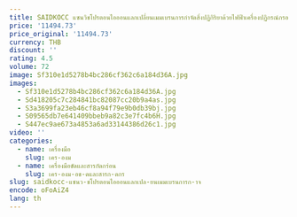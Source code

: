 ```yaml
---
title: SAIDKOCC แซนวิชโปรตอนไอออนแลกเปลี่ยนเมมเบรนการกําจัดสิ่งปฏิกิริยาด้วยไฟฟ้าเครื่องปฏิกรณ์กรอง
price: '11494.73'
price_original: '11494.73'
currency: THB
discount: ''
rating: 4.5
volume: 72
image: Sf310e1d5278b4bc286cf362c6a184d36A.jpg
images:
  - Sf310e1d5278b4bc286cf362c6a184d36A.jpg
  - Sd418205c7c284841bc82087cc20b9a4as.jpg
  - S3a3699fa23eb46cf8a94f79e9b0db39bj.jpg
  - S09565db7e641409bbeb9a82c3e7fc4b6H.jpg
  - S447ec9ae673a4853a6ad33144386d26c1.jpg
video: ''
categories:
  - name: เครื่องมือ
    slug: เคร-องม
  - name: เครื่องมือขัดและสารกัดกร่อน
    slug: เคร-องม-อข-ดและสารก-ดกร
slug: saidkocc-แซนว-ชโปรตอนไอออนแลกเปล-ยนเมมเบรนการก-าจ
encode: oFoAiZ4
lang: th
---
```

  
